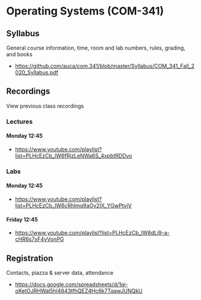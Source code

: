 Operating Systems (COM-341)
===========================

## Syllabus

General course information, time, room and lab numbers, rules, grading, and
books

* <https://github.com/auca/com.341/blob/master/Syllabus/COM_341_Fall_2020_Syllabus.pdf>

## Recordings

View previous class recordings

### Lectures

#### Monday 12:45

* <https://www.youtube.com/playlist?list=PLHcEzCb_lW6fRjzLeNWa6S_4xpbtRDDvo>

### Labs

#### Monday 12:45

* <https://www.youtube.com/playlist?list=PLHcEzCb_lW6cRhlmq9aOy2IX_YGwPtvjV>

#### Friday 12:45

* <https://www.youtube.com/playlist?list=PLHcEzCb_lW6dLj9-a-cHR6s7xF4vVonPG>

## Registration

Contacts, piazza & server data, attendance

* <https://docs.google.com/spreadsheets/d/1qi-oKetOJRHWal5hl4843tfhQEZ4Hc6k7TqawJUNQkU>

